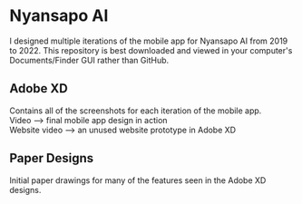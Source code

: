 # Nyansapo AI

I designed multiple iterations of the mobile app for Nyansapo AI from 2019 to 2022. This repository is best downloaded and viewed in your computer's Documents/Finder GUI rather than GitHub.

## Adobe XD
Contains all of the screenshots for each iteration of the mobile app. <br>
Video --> final mobile app design in action <br>
Website video --> an unused website prototype in Adobe XD

## Paper Designs
Initial paper drawings for many of the features seen in the Adobe XD designs.
